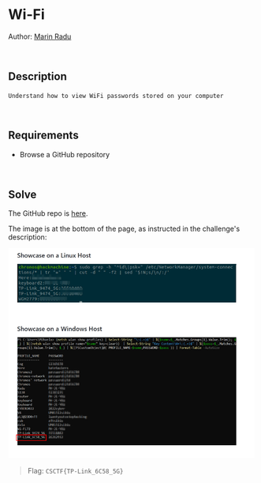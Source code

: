 # Wi-Fi
Author: [Marin Radu](https://github.com/ChronosPK)

<br>

## Description
```
Understand how to view WiFi passwords stored on your computer
```

<br>

## Requirements
- Browse a GitHub repository

<br>

## Solve
The GitHub repo is [here](https://github.com/ChronosPK/Local-WiFi-passwords).

The image is at the bottom of the page, as instructed in the challenge's description:

<img src="./solve/flag.png" width="500">

<br>

> Flag: `CSCTF{TP-Link_6C58_5G}`
